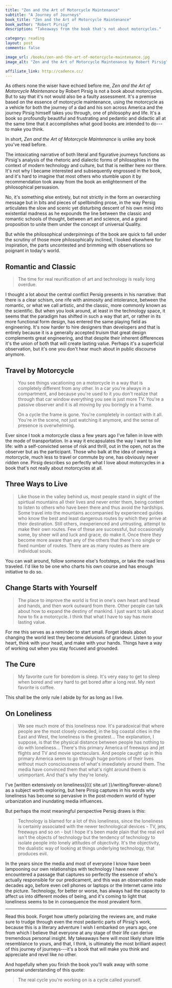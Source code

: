 ```yaml
---
title: "Zen and the Art of Motorcycle Maintenance"
subtitle: "A Journey of Journeys"
book_title: "Zen and the Art of Motorcycle Maintenance"
book_author: "Robert Pirsig"
description: "Takeaways from the book that's not about motorcycles."

category: reading
layout: post
comments: false

image_url: /books/zen-and-the-art-of-motorcycle-maintenance.jpg
image_alt: "Zen and the Art of Motorcycle Maintenance by Robert Pirsig"

affiliate_link: http://cadence.cc/
---
```


As others none the wiser have echoed before me, *Zen and the Art of Motorcycle Maintenance* by Robert Pirsig is not a book about motorcycles. But to say that it's not would also be a faulty assessment. It's a premise based on the essence of motorcycle maintenance, using the motorcycle as a vehicle for both the journey of a dad and his son across America and the journey Pirsig himself takes you through, one of philosophy and life. It's a book so profoundly beautiful and frustrating and pedantic and didactic all at the same time that it accomplishes what good books are intended to do---to make you think.

In short, *Zen and the Art of Motorcycle Maintenance* is unlike any book you've read before.

The intoxicating narrative of both literal and figurative journeys functions as Pirsig's analysis of the rhetoric and dialectic forms of philosophies in the context of modern technology and culture, but that is neither here nor there. It's not why I became interested and subsequently engrossed in the book, and it's hard to imagine that most others who stumble upon it by recommendation took away from the book an enlightenment of the philosophical persuasion.

No, it's something else entirely, but not strictly in the form an overarching message but in bits and pieces of spellbinding prose, in the way Persig articulates the slow and scenic yet disturbing descent of his own mind into existential madness as he expounds the line between the classic and romantic schools of thought, between art and science, and a grand proposition to unite them under the concept of universal Quality.

But while the philosophical underpinnings of the book are quick to fall under the scrutiny of those more philosophically inclined, I looked elsewhere for inspiration, the parts uncontested and brimming with observations so poignant in today's world.

## Romantic and Classic

> The time for real reunification of art and technology is really long overdue.

I thought a lot about the central conflict Persig presents in his narrative: that there is a clear schism, one rife with animosity and intolerance, between the romantic, or what we call artistic, and the classic, more commonly known as the scientific. But when you look around, at least in the technology space, it seems that the paradigm has shifted in such a way that art, or rather in its more functional form design, has entered the same playing field as engineering. It's now harder to hire designers than developers and that is entirely because it is a generally accepted truism that great design complements great engineering, and that despite their inherent differences it's the union of both that will create lasting value. Perhaps it's a superficial observation, but it's one you don't hear much about in public discourse anymore.

## Travel by Motorcycle

> You see things vacationing on a motorcycle in a way that is completely different from any other. In a car you're always in a compartment, and because you're used to it you don't realize that through that car window everything you see is just more TV. You're a passive observer and it is all moving by you boringly in a frame.
>
> On a cycle the frame is gone. You're completely in contact with it all. You're *in* the scene, not just watching it anymore, and the sense of presence is overwhelming.

Ever since I took a motorcycle class a few years ago I've fallen in love with the mode of transportation. In a way it encapsulates the way I want to live life: with a self-convicted sense of risk and thrill, out in the open, not as the observer but as the participant. Those who balk at the idea of owning a motorcycle, much less to travel or commute by one, has obviously never ridden one. Pirsig describes so perfectly what I love about motorcycles in a book that's not really about motorcycles at all.

## Three Ways to Live

> Like those in the valley behind us, most people stand in sight of the spirtiual mountains all their lives and never enter them, being content to listen to others who have been there and thus avoid the hardships. Some travel into the mountains accompanied by experienced guides who know the best and least dangerous routes by which they arrive at their destination. Still others, inexperienced and untrusting, attempt to make their own routes. Few of these are successful, but occasionally some, by sheer will and luck and grace, do make it. Once there they become more aware than any of the others that there's no single or fixed number of routes. There are as many routes as there are individual souls.

You can wait around, follow someone else's footsteps, or take the road less traveled. I'd like to be one who charts his own course and has enough initiative to do so.

## Change Starts with Yourself

> The place to improve the world is first in one's own heart and head and hands, and then work outward from there. Other people can talk about how to expand the destiny of mankind. I just want to talk about how to fix a motorcycle. I think that what I have to say has more lasting value.

For me this serves as a reminder to start small. Forget ideals about changing the world lest they become delusions of grandeur. Listen to your heart, think with your head, and make with your hands. Things have a way of working out when you stay focused and grounded.


## The Cure

> My favorite cure for boredom is sleep. It's very easy to get to sleep when bored and very hard to get bored after a long rest. My next favorite is coffee.

This shall be the only rule I abide by for as long as I live.

## On Loneliness

> We see much more of this loneliness now. It's paradoxical that where people are the most closely crowded, in the big coastal cities in the East and West, the loneliness is the greatest... The explanation, I suppose, is that the physical distance between people has nothing to do with loneliness... There's this primary America of freeways and jet flights and TV and movie spectaculars. And people caught up in this primary America seem to go through huge portions of their lives without much consciousness of what's imeediately around them. The media have convinced them that what's right around them is unimportant. And that's why they're lonely.

I've [written extensively on loneliness]({{ site.url }}/writing/forever-alone/) as a subject worth exploring, but here Pirsig captures in his words why loneliness has become so pervasive in the post-modern world of hyper urbanization and inundating media influences.

But perhaps the most meaningful perspective Persig draws is this:

> Technology is blamed for a lot of this loneliness, since the loneliness is certainly associated with the newer technological devices - TV, jets, freeways and so on - but I hope it's been made plain that the real evil isn't the objects of technology but the tendency of technology to isolate people into lonely attitudes of objectivity. It's the objectivity, the dualistic way of looking at things underlying technology, that produces evil.

In the years since the media and most of everyone I know have been lampooning our own relationships with technology I have never encountered a passage that captures so perfectly the essence of who's actually responsible for our predicament, and this was an observation made decades ago, before even cell phones or laptops or the Internet came into the picture. Technology, for better or worse, has always had the capacity to affect us into different modes of being, and it's coming to light that loneliness seems to be in consequence the most prevalent form.

- - -

Read this book. Forget how utterly polarizing the reviews are, and make sure to trudge through even the most pedantic parts of Pirsig's work, because this is a literary adventure I wish I embarked on years ago, one from which I believe that everyone at any stage of their life can derive tremendous personal insight. My takeaways here will most likely share little resemblance to yours, and that, I think, is ultimately the most brilliant aspect of this journey of journeys---it's a book that will make you think and appreciate and revel like no other.

And hopefully when you finish the book you'll walk away with some personal understanding of this quote:

> The real cycle you're working on is a cycle called yourself.
